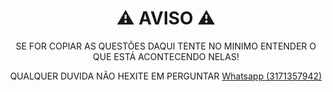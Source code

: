 <div align="center">
<h1>⚠ AVISO ⚠</h1>
<p> SE FOR COPIAR AS QUESTÕES DAQUI TENTE NO MINIMO ENTENDER O QUE ESTÁ ACONTECENDO NELAS! </p>
<p> QUALQUER DUVIDA NÃO HEXITE EM PERGUNTAR <a href="https://learxd.me/whatsapp">Whatsapp (3171357942)</a></p>
</div>
